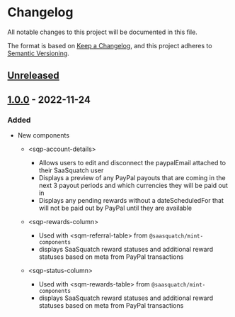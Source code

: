 # Changelog

All notable changes to this project will be documented in this file.

The format is based on [Keep a Changelog](https://keepachangelog.com/en/1.0.0/),
and this project adheres to [Semantic Versioning](https://semver.org/spec/v2.0.0.html).

## [Unreleased]

## [1.0.0] - 2022-11-24

### Added

- New components

  - \<sqp-account-details>

    - Allows users to edit and disconnect the paypalEmail attached to their SaaSquatch user
    - Displays a preview of any PayPal payouts that are coming in the next 3 payout periods and which currencies they will be paid out in
    - Displays any pending rewards without a dateScheduledFor that will not be paid out by PayPal until they are available

  - \<sqp-rewards-column>
    - Used with \<sqm-referral-table> from `@saasquatch/mint-components`
    - displays SaaSquatch reward statuses and additional reward statuses based on meta from PayPal transactions
  - \<sqp-status-column>
    - Used with \<sqm-rewards-table> from `@saasquatch/mint-components`
    - displays SaaSquatch reward statuses and additional reward statuses based on meta from PayPal transactions

[unreleased]: https://github.com/saasquatch/program-tools/compare/paypal-components%401.0.0...HEAD
[1.0.0]: https://github.com/saasquatch/program-tools/releases/tag/%40saasquatch%2Fpaypal-components%401.0.0
